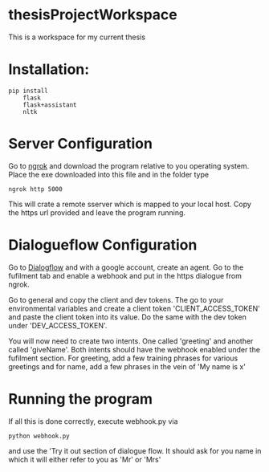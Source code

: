 # thesisProjectWorkspace
This is a workspace for my current thesis

# Installation:

```
pip install
	flask
	flask+assistant
	nltk
```

# Server Configuration

Go to [ngrok](https://ngrok.com/download) and download the program relative to you operating system. Place the exe downloaded into this file and in the folder type

```
ngrok http 5000
```

This will crate a remote sserver which is mapped to your local host. Copy the https url provided and leave the program running.

# Dialogueflow Configuration

Go to [Dialogflow](https://dialogflow.com) and with a google account, create an agent. Go to the fufilment tab and enable a webhook and put in the https dialogue from ngrok.

Go to general and copy the client and dev tokens. The go to your environmental variables and create a client token 'CLIENT_ACCESS_TOKEN' and paste the client token into its value. Do the same with the dev token under 'DEV_ACCESS_TOKEN'.

You will now need to create two intents. One called 'greeting' and another called 'giveName'. Both intents should have the webhook enabled under the fufilment section. For greeting, add a few training phrases for various greetings and for name, add a few phrases in the vein of 'My name is x'

# Running the program

If all this is done correctly, execute webhook.py via

```
python webhook.py
```

and use the 'Try it out section of dialogue flow. It should ask for you name in which it will either refer to you as 'Mr' or 'Mrs'
